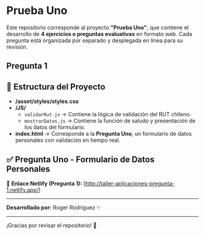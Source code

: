 # Prueba Uno 

Este repositorio corresponde al proyecto **"Prueba Uno"**, que contiene el desarrollo de **4 ejercicios o preguntas evaluativas** en formato web.
Cada pregunta está organizada por separado y desplegada en línea para su revisión.

## Pregunta 1
## 📌 Estructura del Proyecto

- **/asset/styles/styles.css**
- **/JS/**
  - `validarRut.js` → Contiene la lógica de validación del RUT chileno.
  - `mostrarDatos.js` → Contiene la función de saludo y presentación de los datos del formulario.
- **index.html** → Corresponde a la **Pregunta Uno**, un formulario de datos personales con validación en tiempo real.

## ✅ Pregunta Uno - Formulario de Datos Personales



🔗 **Enlace Netlify (Pregunta 1):** [http://taller-aplicaciones-pregunta-1.netlify.app/]

---


**Desarrollado por:** Roger Rodríguez ✨

---

¡Gracias por revisar el repositorio! 🙌
